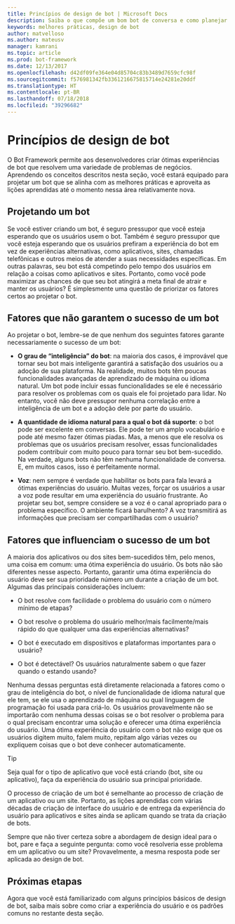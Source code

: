 ```yaml
---
title: Princípios de design de bot | Microsoft Docs
description: Saiba o que compõe um bom bot de conversa e como planejar e projetar bots de acordo com suas necessidades para impressionar os usuários.
keywords: melhores práticas, design de bot
author: matvelloso
ms.author: mateusv
manager: kamrani
ms.topic: article
ms.prod: bot-framework
ms.date: 12/13/2017
ms.openlocfilehash: d42df09fe364e04d85704c83b3489d7659cfc98f
ms.sourcegitcommit: f576981342fb3361216675815714e24281e20ddf
ms.translationtype: HT
ms.contentlocale: pt-BR
ms.lasthandoff: 07/18/2018
ms.locfileid: "39296682"
---
```

# <a name="principles-of-bot-design"></a>Princípios de design de bot

O Bot Framework permite aos desenvolvedores criar ótimas experiências de bot que resolvem uma variedade de problemas de negócios. Aprendendo os conceitos descritos nesta seção, você estará equipado para projetar um bot que se alinha com as melhores práticas e aproveita as lições aprendidas até o momento nessa área relativamente nova. 

## <a name="designing-a-bot"></a>Projetando um bot

Se você estiver criando um bot, é seguro pressupor que você esteja esperando que os usuários usem o bot. Também é seguro pressupor que você esteja esperando que os usuários prefiram a experiência do bot em vez de experiências alternativas, como aplicativos, sites, chamadas telefônicas e outros meios de atender a suas necessidades específicas. Em outras palavras, seu bot está competindo pelo tempo dos usuários em relação a coisas como aplicativos e sites. Portanto, como você pode maximizar as chances de que seu bot atingirá a meta final de atrair e manter os usuários? É simplesmente uma questão de priorizar os fatores certos ao projetar o bot.

## <a name="factors-that-do-not-guarantee-a-bots-success"></a>Fatores que não garantem o sucesso de um bot

Ao projetar o bot, lembre-se de que nenhum dos seguintes fatores garante necessariamente o sucesso de um bot: 

- **O grau de “inteligência” do bot**: na maioria dos casos, é improvável que tornar seu bot mais inteligente garantirá a satisfação dos usuários ou a adoção de sua plataforma. Na realidade, muitos bots têm poucas funcionalidades avançadas de aprendizado de máquina ou idioma natural. Um bot pode incluir essas funcionalidades se ele é necessário para resolver os problemas com os quais ele foi projetado para lidar. No entanto, você não deve pressupor nenhuma correlação entre a inteligência de um bot e a adoção dele por parte do usuário.

- **A quantidade de idioma natural para a qual o bot dá suporte**: o bot pode ser excelente em conversas. Ele pode ter um amplo vocabulário e pode até mesmo fazer ótimas piadas. Mas, a menos que ele resolva os problemas que os usuários precisam resolver, essas funcionalidades podem contribuir com muito pouco para tornar seu bot bem-sucedido. Na verdade, alguns bots não têm nenhuma funcionalidade de conversa. E, em muitos casos, isso é perfeitamente normal.

- **Voz**: nem sempre é verdade que habilitar os bots para fala levará a ótimas experiências do usuário. Muitas vezes, forçar os usuários a usar a voz pode resultar em uma experiência do usuário frustrante. Ao projetar seu bot, sempre considere se a voz é o canal apropriado para o problema específico. O ambiente ficará barulhento? A voz transmitirá as informações que precisam ser compartilhadas com o usuário? 

## <a name="factors-that-do-influence-a-bots-success"></a>Fatores que influenciam o sucesso de um bot

A maioria dos aplicativos ou dos sites bem-sucedidos têm, pelo menos, uma coisa em comum: uma ótima experiência do usuário. Os bots não são diferentes nesse aspecto. Portanto, garantir uma ótima experiência do usuário deve ser sua prioridade número um durante a criação de um bot. Algumas das principais considerações incluem:

- O bot resolve com facilidade o problema do usuário com o número mínimo de etapas?

- O bot resolve o problema do usuário melhor/mais facilmente/mais rápido do que qualquer uma das experiências alternativas?

- O bot é executado em dispositivos e plataformas importantes para o usuário?

- O bot é detectável? Os usuários naturalmente sabem o que fazer quando o estando usando?

Nenhuma dessas perguntas está diretamente relacionada a fatores como o grau de inteligência do bot, o nível de funcionalidade de idioma natural que ele tem, se ele usa o aprendizado de máquina ou qual linguagem de programação foi usada para criá-lo. Os usuários provavelmente não se importarão com nenhuma dessas coisas se o bot resolver o problema para o qual precisam encontrar uma solução e oferecer uma ótima experiência do usuário. Uma ótima experiência do usuário com o bot não exige que os usuários digitem muito, falem muito, repitam algo várias vezes ou expliquem coisas que o bot deve conhecer automaticamente.

> [!TIP]
> Seja qual for o tipo de aplicativo que você está criando (bot, site ou aplicativo), faça da experiência do usuário sua principal prioridade.

O processo de criação de um bot é semelhante ao processo de criação de um aplicativo ou um site. Portanto, as lições aprendidas com várias décadas de criação de interface do usuário e de entrega da experiência do usuário para aplicativos e sites ainda se aplicam quando se trata da criação de bots. 

Sempre que não tiver certeza sobre a abordagem de design ideal para o bot, pare e faça a seguinte pergunta: como você resolveria esse problema em um aplicativo ou um site? Provavelmente, a mesma resposta pode ser aplicada ao design de bot. 

## <a name="next-steps"></a>Próximas etapas

Agora que você está familiarizado com alguns princípios básicos de design de bot, saiba mais sobre como criar a experiência do usuário e os padrões comuns no restante desta seção.